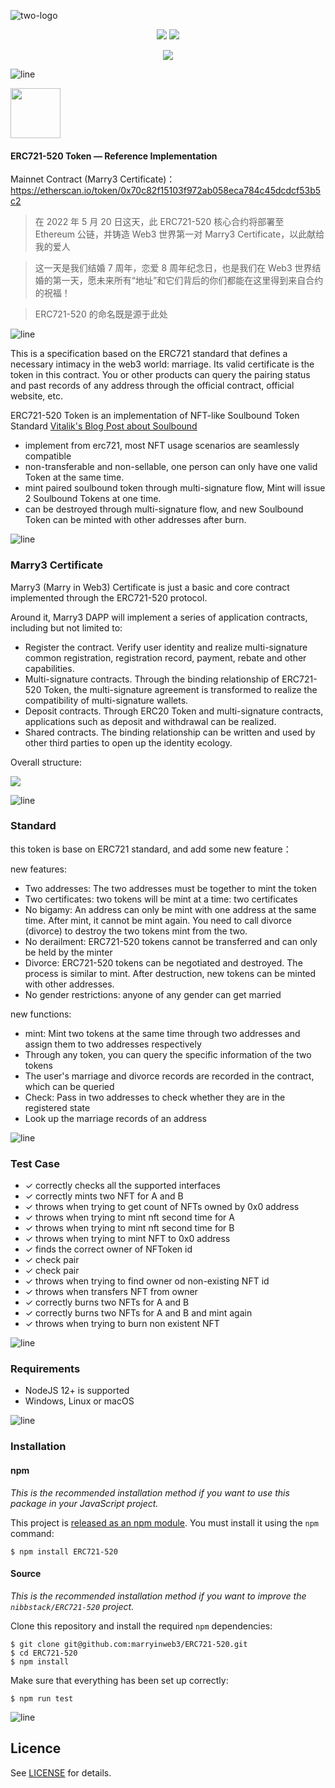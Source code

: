 ![two-logo](https://user-images.githubusercontent.com/897401/171177043-083c392f-f7a1-4155-9a34-4a866604ca69.png)

<p align="center">
  <a href="https://Marry3.love"><img src="https://img.shields.io/badge/https%3A%2F%2FMarry3.love-F41870?&labelColor=1D1D1D&logo=googlechrome&style=flat-square" /></a>
  <a href="https://github.com/marryinweb3/ERC721-520"><img src="https://img.shields.io/badge/https%3A%2F%2FERC520.com-F41870?&labelColor=1D1D1D&logo=googlechrome&style=flat-square" /></a>
</p> 
<p align="center">
  <a href="https://twitter.com/marryinweb3"><img src="https://img.shields.io/badge/%40marryinweb3-F41870?&labelColor=1D1D1D&logo=twitter&style=flat-square" /></a>
</p>

![line](https://user-images.githubusercontent.com/897401/171048003-7b7adb40-9f72-4bfc-84de-e948892bf7f9.png)

<a href="https://github.com/marryinweb3/ERC721-520"><img src="https://user-images.githubusercontent.com/897401/171176759-123d5777-0f36-4680-a2ef-25f07ff44618.png" height="80" /></a>

#### ERC721-520 Token — Reference Implementation

Mainnet Contract (Marry3 Certificate)：https://etherscan.io/token/0x70c82f15103f972ab058eca784c45dcdcf53b5c2

> 在 2022 年 5 月 20 日这天，此 ERC721-520 核心合约将部署至 Ethereum 公链，并铸造 Web3 世界第一对 Marry3 Certificate，以此献给我的爱人

> 这一天是我们结婚 7 周年，恋爱 8 周年纪念日，也是我们在 Web3 世界结婚的第一天，愿未来所有“地址”和它们背后的你们都能在这里得到来自合约的祝福！

> ERC721-520 的命名既是源于此处

![line](https://user-images.githubusercontent.com/897401/171048003-7b7adb40-9f72-4bfc-84de-e948892bf7f9.png)

This is a specification based on the ERC721 standard that defines a necessary intimacy in the web3 world: marriage. Its valid certificate is the token in this contract. You or other products can query the pairing status and past records of any address through the official contract, official website, etc.

ERC721-520 Token is an implementation of NFT-like Soulbound Token Standard [Vitalik's Blog Post about Soulbound](https://vitalik.ca/general/2022/01/26/soulbound.html)

- implement from erc721, most NFT usage scenarios are seamlessly compatible
- non-transferable and non-sellable, one person can only have one valid Token at the same time.
- mint paired soulbound token through multi-signature flow, Mint will issue 2 Soulbound Tokens at one time.
- can be destroyed through multi-signature flow, and new Soulbound Token can be minted with other addresses after burn.

![line](https://user-images.githubusercontent.com/897401/171048003-7b7adb40-9f72-4bfc-84de-e948892bf7f9.png)

### Marry3 Certificate

Marry3 (Marry in Web3) Certificate is just a basic and core contract implemented through the ERC721-520 protocol.

Around it, Marry3 DAPP will implement a series of application contracts, including but not limited to:

- Register the contract. Verify user identity and realize multi-signature common registration, registration record, payment, rebate and other capabilities.
- Multi-signature contracts. Through the binding relationship of ERC721-520 Token, the multi-signature agreement is transformed to realize the compatibility of multi-signature wallets.
- Deposit contracts. Through ERC20 Token and multi-signature contracts, applications such as deposit and withdrawal can be realized.
- Shared contracts. The binding relationship can be written and used by other third parties to open up the identity ecology.

Overall structure:

<img src="https://user-images.githubusercontent.com/897401/171990720-5d81e809-9d13-4d66-85b6-e847e9a66c9a.png"  />

![line](https://user-images.githubusercontent.com/897401/171048003-7b7adb40-9f72-4bfc-84de-e948892bf7f9.png)

### Standard

this token is base on ERC721 standard, and add some new feature：

new features:

- Two addresses: The two addresses must be together to mint the token
- Two certificates: two tokens will be mint at a time: two certificates
- No bigamy: An address can only be mint with one address at the same time. After mint, it cannot be mint again. You need to call divorce (divorce) to destroy the two tokens mint from the two.
- No derailment: ERC721-520 tokens cannot be transferred and can only be held by the minter
- Divorce: ERC721-520 tokens can be negotiated and destroyed. The process is similar to mint. After destruction, new tokens can be minted with other addresses.
- No gender restrictions: anyone of any gender can get married

new functions:

- mint: Mint two tokens at the same time through two addresses and assign them to two addresses respectively
- Through any token, you can query the specific information of the two tokens
- The user's marriage and divorce records are recorded in the contract, which can be queried
- Check: Pass in two addresses to check whether they are in the registered state
- Look up the marriage records of an address

![line](https://user-images.githubusercontent.com/897401/171048003-7b7adb40-9f72-4bfc-84de-e948892bf7f9.png)

### Test Case

- ✓ correctly checks all the supported interfaces
- ✓ correctly mints two NFT for A and B
- ✓ throws when trying to get count of NFTs owned by 0x0 address
- ✓ throws when trying to mint nft second time for A
- ✓ throws when trying to mint nft second time for B
- ✓ throws when trying to mint NFT to 0x0 address
- ✓ finds the correct owner of NFToken id
- ✓ check pair
- ✓ check pair
- ✓ throws when trying to find owner od non-existing NFT id
- ✓ throws when transfers NFT from owner
- ✓ correctly burns two NFTs for A and B
- ✓ correctly burns two NFTs for A and B and mint again
- ✓ throws when trying to burn non existent NFT

![line](https://user-images.githubusercontent.com/897401/171048003-7b7adb40-9f72-4bfc-84de-e948892bf7f9.png)

### Requirements

- NodeJS 12+ is supported
- Windows, Linux or macOS

![line](https://user-images.githubusercontent.com/897401/171048003-7b7adb40-9f72-4bfc-84de-e948892bf7f9.png)

### Installation

#### npm

_This is the recommended installation method if you want to use this package in your JavaScript project._

This project is [released as an npm module](https://www.npmjs.com/package/ERC721-520). You must install it using the `npm` command:

```
$ npm install ERC721-520
```

#### Source

_This is the recommended installation method if you want to improve the `nibbstack/ERC721-520` project._

Clone this repository and install the required `npm` dependencies:

```
$ git clone git@github.com:marryinweb3/ERC721-520.git
$ cd ERC721-520
$ npm install
```

Make sure that everything has been set up correctly:

```
$ npm run test
```

![line](https://user-images.githubusercontent.com/897401/171048003-7b7adb40-9f72-4bfc-84de-e948892bf7f9.png)

## Licence

See [LICENSE](./LICENSE) for details.
